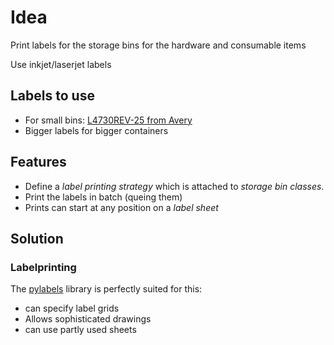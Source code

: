 # Idea

Print labels for the storage bins for the hardware and consumable items

Use inkjet/laserjet labels

## Labels to use

- For small bins: [L4730REV-25
 from Avery][label_small]
- Bigger labels for bigger containers

## Features

- Define a *label printing strategy* which is attached to *storage bin classes*.
- Print the labels in batch (queing them)
- Prints can start at any position on a *label sheet*

[label_small]: https://www.avery-zweckform.com/produkt/universal-etiketten-l4730rev-25/retailers/de/de

## Solution

### Labelprinting

The [pylabels](https://pypi.org/project/pylabels/) library is perfectly suited for this:

- can specify label grids
- Allows sophisticated drawings
- can use partly used sheets
